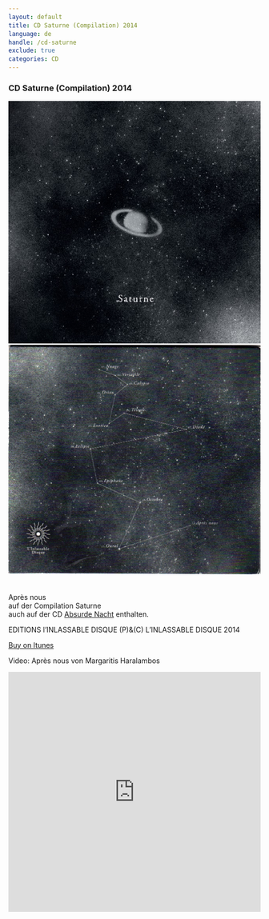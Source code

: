 ```yaml
---
layout: default
title: CD Saturne (Compilation) 2014
language: de
handle: /cd-saturne
exclude: true
categories: CD
---
```

### CD Saturne (Compilation) 2014  
  
<a rel="lightbox" data-lightbox="example-1" href="/images/saturne-cover.jpg" title="saturne cover"><img src="/images/saturne-cover.jpg" alt="saturne cover" class="img-left2"></a>
<a rel="lightbox" data-lightbox="example-1" href="/images/saturne-back.jpg" title="saturne back"><img src="/images/saturne-back.jpg" alt="saturne back" class="img-right2"></a>  
<br style="clear:both" />
<br style="clear:both" />
Après nous  
auf der Compilation Saturne  
auch auf der CD [Absurde Nacht](/cd-absurde-nacht "Absurde Nacht") enthalten.  
  
EDITIONS l’INLASSABLE DISQUE (P)&(C) L’INLASSABLE DISQUE 2014  
  
<a href="https://itunes.apple.com/de/album/saturne/id930506722" target="_blank" rel="noopener noreferrer">Buy on Itunes</a>
  
Video: Après nous von Margaritis Haralambos  
  
<iframe width="100%" height="480" src="https://www.youtube.com/embed/NpKTjLwxYeM?rel=0" frameborder="0" allowfullscreen></iframe>
  
